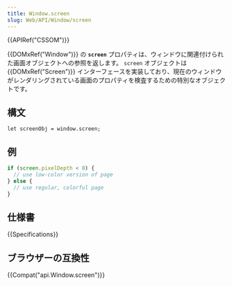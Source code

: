 ```yaml
---
title: Window.screen
slug: Web/API/Window/screen
---
```


{{APIRef("CSSOM")}}

{{DOMxRef("Window")}} の **`screen`** プロパティは、ウィンドウに関連付けられた画面オブジェクトへの参照を返します。 `screen` オブジェクトは {{DOMxRef("Screen")}} インターフェースを実装しており、現在のウィンドウがレンダリングされている画面のプロパティを検査するための特別なオブジェクトです。

## 構文

```
let screenObj = window.screen;
```

## 例

```js
if (screen.pixelDepth < 8) {
  // use low-color version of page
} else {
  // use regular, colorful page
}
```

## 仕様書

{{Specifications}}

## ブラウザーの互換性

{{Compat("api.Window.screen")}}
